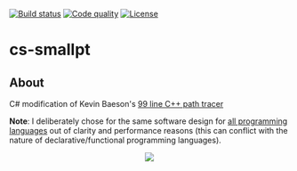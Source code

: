 [![Build status][s1]][av] [![Code quality][s2]][co] [![License][s3]][li]

[s1]: https://ci.appveyor.com/api/projects/status/xn7xp4uwuhimegve?svg=true
[s2]: https://api.codacy.com/project/badge/Grade/b017fab838b74a3c833b61592126cd49
[s3]: https://img.shields.io/badge/license-MIT-blue.svg

[av]: https://ci.appveyor.com/project/matt77hias/cs-smallpt
[co]: https://www.codacy.com/app/matt77hias/cs-smallpt?utm_source=github.com&amp;utm_medium=referral&amp;utm_content=matt77hias/cs-smallpt&amp;utm_campaign=Badge_Grade
[li]: https://raw.githubusercontent.com/matt77hias/cs-smallpt/master/LICENSE.txt

# cs-smallpt

## About
C# modification of Kevin Baeson's [99 line C++ path tracer](http://www.kevinbeason.com/smallpt/)

**Note**: I deliberately chose for the same software design for [all programming languages](https://github.com/matt77hias/smallpt) out of clarity and performance reasons (this can conflict with the nature of declarative/functional programming languages).

<p align="center"><img src="https://github.com/matt77hias/smallpt/blob/master/res/image.png" ></p>
